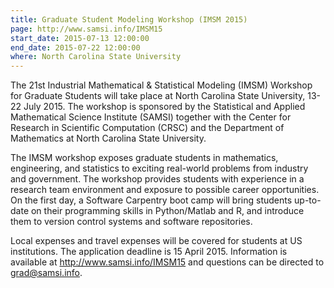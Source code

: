 ```yaml
---
title: Graduate Student Modeling Workshop (IMSM 2015)
page: http://www.samsi.info/IMSM15
start_date: 2015-07-13 12:00:00
end_date: 2015-07-22 12:00:00
where: North Carolina State University
---
```


The 21st Industrial Mathematical & Statistical Modeling (IMSM) Workshop 
for Graduate Students will take place at North Carolina State 
University, 13-22 July 2015.  The workshop is sponsored by the 
Statistical and Applied Mathematical Science Institute (SAMSI) together 
with the Center for Research in Scientific Computation (CRSC) and the 
Department of Mathematics at North Carolina State University.

The IMSM workshop exposes graduate students in mathematics, engineering, 
and statistics to exciting real-world problems from industry and
government. The workshop provides students with experience in a research 
team environment and exposure to possible career opportunities. On the 
first day, a Software Carpentry boot camp  will bring students 
up-to-date on their programming skills in Python/Matlab and R, and 
introduce them to version control systems and software repositories.

Local expenses and travel expenses will be covered for students at US 
institutions. The application deadline is 15 April 2015. Information is 
available at <http://www.samsi.info/IMSM15> and questions can be directed 
to <grad@samsi.info>.

